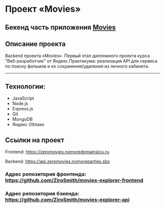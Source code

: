 # Проект «Movies»
## Бекенд часть приложения [Movies](https://github.com/ZiroSmith/movies-explorer-frontend)

## Описание проекта
Backend проекта «Movies». Первый этап дипломного проекта курса "Веб-разработчик" от Яндекс.Практикума: реализация API для сервиса по поиску фильмов и их сохранения/удаления из личного кабинета.

---
## Технологии:
- JavaScript
- Node.js
- Express.js
- Git
- MongoDB
- Яндекс Облако

## Ссылки на проект

Frontend: https://zeromovies.nomoredomainsicu.ru

Backend: https://api.zeromovies.nomoreparties.sbs

### Адрес репозитория фронтенда: https://github.com/ZiroSmith/movies-explorer-frontend
### Адрес репозитория бэкенда: https://github.com/ZiroSmith/movies-explorer-api


